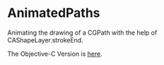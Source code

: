 # AnimatedPaths

Animating the drawing of a CGPath with the help of CAShapeLayer.strokeEnd.


The  Objective-C  Version is [here](https://github.com/ole/Animated-Paths).
